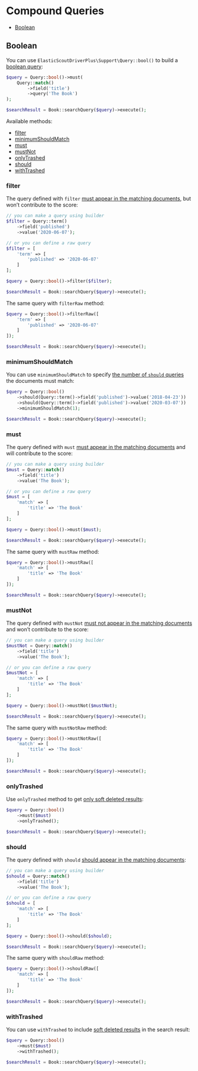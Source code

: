 # Compound Queries

* [Boolean](#boolean)

## Boolean

You can use `ElasticScoutDriverPlus\Support\Query::bool()` to build a [boolean query](https://www.elastic.co/guide/en/elasticsearch/reference/current/query-dsl-bool-query.html#query-dsl-bool-query):

```php
$query = Query::bool()->must(
    Query::match()
        ->field('title')
        ->query('The Book')
);

$searchResult = Book::searchQuery($query)->execute();
```

Available methods:

* [filter](#bool-filter)
* [minimumShouldMatch](#bool-minimum-should-match)
* [must](#bool-must)
* [mustNot](#bool-must-not)
* [onlyTrashed](#bool-only-trashed)
* [should](#bool-should)
* [withTrashed](#bool-with-trashed)

### <a name="bool-filter"></a> filter

The query defined with `filter` [must appear in the matching documents](https://www.elastic.co/guide/en/elasticsearch/reference/current/query-dsl-bool-query.html),
but won’t contribute to the score:

```php
// you can make a query using builder
$filter = Query::term()
    ->field('published')
    ->value('2020-06-07');

// or you can define a raw query
$filter = [
    'term' => [
        'published' => '2020-06-07'
    ]
];

$query = Query::bool()->filter($filter);

$searchResult = Book::searchQuery($query)->execute();
```

The same query with `filterRaw` method:

```php
$query = Query::bool()->filterRaw([
    'term' => [
        'published' => '2020-06-07'
    ]
]);

$searchResult = Book::searchQuery($query)->execute();
```

### <a name="bool-minimum-should-match"></a> minimumShouldMatch

You can use `minimumShouldMatch` to specify [the number of `should` queries](https://www.elastic.co/guide/en/elasticsearch/reference/current/query-dsl-bool-query.html#bool-min-should-match)
the documents must match:

```php
$query = Query::bool()
    ->should(Query::term()->field('published')->value('2018-04-23'))
    ->should(Query::term()->field('published')->value('2020-03-07'))
    ->minimumShouldMatch(1);

$searchResult = Book::searchQuery($query)->execute();
```

### <a name="bool-must"></a> must

The query defined with `must` [must appear in the matching documents](https://www.elastic.co/guide/en/elasticsearch/reference/current/query-dsl-bool-query.html)
and will contribute to the score:

```php
// you can make a query using builder
$must = Query::match()
    ->field('title')
    ->value('The Book');

// or you can define a raw query
$must = [
    'match' => [
        'title' => 'The Book'
    ]
];

$query = Query::bool()->must($must);

$searchResult = Book::searchQuery($query)->execute();
```

The same query with `mustRaw` method:

```php
$query = Query::bool()->mustRaw([
    'match' => [
        'title' => 'The Book'
    ]
]);

$searchResult = Book::searchQuery($query)->execute();
```

### <a name="bool-must-not"></a> mustNot

The query defined with `mustNot` [must not appear in the matching documents](https://www.elastic.co/guide/en/elasticsearch/reference/current/query-dsl-bool-query.html)
and won’t contribute to the score:

```php
// you can make a query using builder
$mustNot = Query::match()
    ->field('title')
    ->value('The Book');

// or you can define a raw query
$mustNot = [
    'match' => [
        'title' => 'The Book'
    ]
];

$query = Query::bool()->mustNot($mustNot);

$searchResult = Book::searchQuery($query)->execute();
```

The same query with `mustNotRaw` method:

```php
$query = Query::bool()->mustNotRaw([
    'match' => [
        'title' => 'The Book'
    ]
]);

$searchResult = Book::searchQuery($query)->execute();
```

### <a name="bool-only-trashed"></a> onlyTrashed

Use `onlyTrashed` method to get [only soft deleted results](https://laravel.com/docs/master/scout#soft-deleting):

```php
$query = Query::bool()
    ->must($must)
    ->onlyTrashed();

$searchResult = Book::searchQuery($query)->execute();
```

### <a name="bool-should"></a> should

The query defined with `should` [should appear in the matching documents](https://www.elastic.co/guide/en/elasticsearch/reference/current/query-dsl-bool-query.html):

```php
// you can make a query using builder
$should = Query::match()
    ->field('title')
    ->value('The Book');

// or you can define a raw query
$should = [
    'match' => [
        'title' => 'The Book'
    ]
];

$query = Query::bool()->should($should);

$searchResult = Book::searchQuery($query)->execute();
```

The same query with `shouldRaw` method:

```php
$query = Query::bool()->shouldRaw([
    'match' => [
        'title' => 'The Book'
    ]
]);

$searchResult = Book::searchQuery($query)->execute();
```

### <a name="bool-with-trashed"></a> withTrashed

You can use `withTrashed` to include [soft deleted results](https://laravel.com/docs/master/scout#soft-deleting)
in the search result:

```php
$query = Query::bool()
    ->must($must)
    ->withTrashed();

$searchResult = Book::searchQuery($query)->execute();
```
